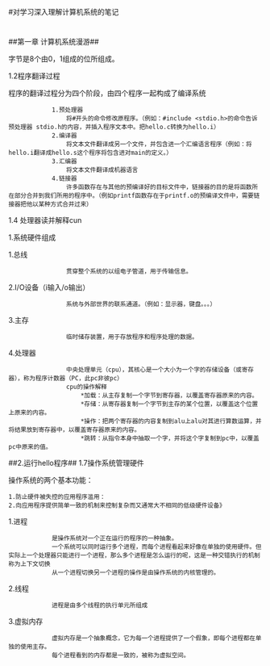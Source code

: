 #对学习深入理解计算机系统的笔记
#
##第一章 计算机系统漫游##

字节是8个由0，1组成的位所组成。

1.2程序翻译过程

程序的翻译过程分为四个阶段，由四个程序一起构成了编译系统

				1.预处理器
					将#开头的命令修改原程序。（例如：#include <stdio.h>的命令告诉预处理器 stdio.h的内容，并插入程序文本中。把hello.c转换为hello.i）
				2.编译器
					将文本文件翻译成另一个文件，并包含进一个汇编语言程序（例如：将hello.i翻译成hello.s这个程序将包含进对main的定义。）
				3.汇编器
					将文本文件翻译成机器语言
				4.链接器
					许多函数存在与其他的预编译好的目标文件中，链接器的目的是将函数所在部分合并到我们所用的程序中。（例如printf函数存在于printf.o的预编译文件中，需要链接器把他以某种方式合并过来）
					
		
1.4 处理器读并解释cun
		
			
1.系统硬件组成
				
1.总线

					贯穿整个系统的以组电子管道，用于传输信息。
				
2.I/O设备（i输入/o输出）

					系统与外部世界的联系通道。（例如：显示器，键盘。。。）
				
3.主存


					临时储存装置，用于存放程序和程序处理的数据。
				
4.处理器


					中央处理单元（cpu），其核心是一个大小为一个字的存储设备（或寄存器），称为程序计数器（PC，此pc非彼pc）
					cpu的操作解释
						*加载：从主存复制一个字节到寄存器，以覆盖寄存器原来的内容。
						*存储：从寄存器复制一个字节到主存的某个位置，以覆盖这个位置上原来的内容。
						*操作：把两个寄存器的内容复制到alu上alu对其进行算数运算，并将结果放到寄存器中，以覆盖寄存器原来的内容。
						*跳转：从指令本身中抽取一个字，并将这个字复制到pc中，以覆盖pc中原来的值。
			

##2.运行hello程序##
1.7操作系统管理硬件


操作系统的两个基本功能：
				
	1.防止硬件被失控的应用程序滥用：
	2.向应用程序提供简单一致的机制来控制复杂而又通常大不相同的低级硬件设备》
			
1.进程


				是操作系统对一个正在运行的程序的一种抽象。
				一个系统可以同时运行多个进程，而每个进程看起来好像在单独的使用硬件。但实际上一个处理器只能进行一个进程，那么多个进程是怎么运行的呢，这是一种交错执行的机制称为上下文切换
				从一个进程切换另一个进程的操作是由操作系统的内核管理的。
			
2.线程

				进程是由多个线程的执行单元所组成
			
3.虚拟内存

				虚拟内存是一个抽象概念，它为每一个进程提供了一个假象，即每个进程都在单独的使用主存。
				每个进程看到的内存都是一致的，被称为虚拟空间。
			
